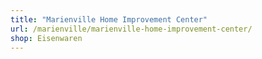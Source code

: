 ```yaml
---
title: "Marienville Home Improvement Center"
url: /marienville/marienville-home-improvement-center/
shop: Eisenwaren
---
```

